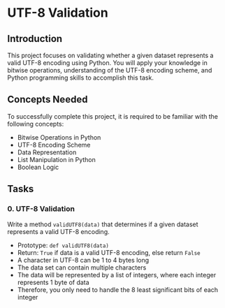 # UTF-8 Validation

## Introduction
This project focuses on validating whether a given dataset represents a valid UTF-8 encoding using Python. You will apply your knowledge in bitwise operations, understanding of the UTF-8 encoding scheme, and Python programming skills to accomplish this task.

## Concepts Needed
To successfully complete this project, it is required to be familiar with the following concepts:
- Bitwise Operations in Python
- UTF-8 Encoding Scheme
- Data Representation
- List Manipulation in Python
- Boolean Logic

## Tasks
### 0. UTF-8 Validation
Write a method `validUTF8(data)` that determines if a given dataset represents a valid UTF-8 encoding.

- Prototype: `def validUTF8(data)`
- Return: `True` if data is a valid UTF-8 encoding, else return `False`
- A character in UTF-8 can be 1 to 4 bytes long
- The data set can contain multiple characters
- The data will be represented by a list of integers, where each integer represents 1 byte of data
- Therefore, you only need to handle the 8 least significant bits of each integer
